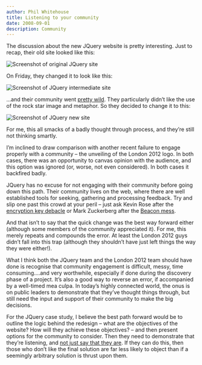 ```yaml
---
author: Phil Whitehouse
title: Listening to your community
date: 2008-09-01
description: Community
---
```

The discussion about the new JQuery website is pretty interesting. Just to recap, their old site looked like this:

![Screenshot of original JQuery site](/img/2816530573_44c2a19151_c.jpg)

On Friday, they changed it to look like this:

![Screenshot of JQuery intermediate site](/img/2817382350_9a08b26fc1_c.jpg)

…and their community went [pretty wild](http://jquery.com/blog/2008/08/29/jquerycom-site-redesign/). They particularly didn’t like the use of the rock star image and metaphor. So they decided to change it to this:

![Screenshot of JQuery new site](/img/2817382276_4a4fd49075_c.jpg)

For me, this all smacks of a badly thought through process, and they’re still not thinking smartly.

I’m inclined to draw comparison with another recent failure to engage properly with a community – the unveiling of the London 2012 logo. In both cases, there was an opportunity to canvas opinion with the audience, and this option was ignored (or, worse, not even considered). In both cases it backfired badly.

JQuery has no excuse for not engaging with their community before going down this path. Their community lives on the web, where there are well established tools for seeking, gathering and processing feedback. Try and slip one past this crowd at your peril – just ask Kevin Rose after the [encryption key debacle](http://www.informationweek.com/news/internet/showArticle.jhtml?articleID=199203167) or Mark Zuckerberg after the [Beacon mess](http://blog.wired.com/business/2007/12/zuckerberg-cave.html).

And that isn’t to say that the quick change was the best way forward either (although some members of the community appreciated it). For me, this merely repeats and compounds the error. At least the London 2012 guys didn’t fall into this trap (although they shouldn’t have just left things the way they were either!).

What I think both the JQuery team and the London 2012 team should have done is recognise that community engagement is difficult, messy, time consuming….and very worthwhile, especially if done during the discovery phase of a project. It’s also a good way to reverse an error, if accompanied by a well-timed mea culpa. In today’s highly connected world, the onus is on public leaders to demonstrate that they’ve thought things through, but still need the input and support of their community to make the big decisions.

For the JQuery case study, I believe the best path forward would be to outline the logic behind the redesign – what are the objectives of the website? How will they achieve these objectives? – and then present options for the community to consider. Then they need to demonstrate that they’re listening, and [not just say that they are](http://jquery.com/blog/2008/08/29/jquery-site-redesign-the-community-speaks/). If they can do this, then those who don’t like the final solution are far less likely to object than if a seemingly arbitrary solution is thrust upon them.

